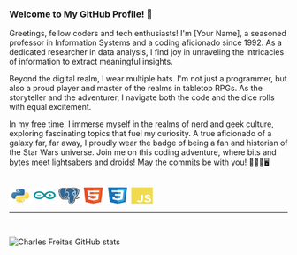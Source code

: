 ### Welcome to My GitHub Profile! 🚀

Greetings, fellow coders and tech enthusiasts! I'm [Your Name], a seasoned professor in Information Systems and a coding aficionado since 1992. As a dedicated researcher in data analysis, I find joy in unraveling the intricacies of information to extract meaningful insights.

Beyond the digital realm, I wear multiple hats. I'm not just a programmer, but also a proud player and master of the realms in tabletop RPGs. As the storyteller and the adventurer, I navigate both the code and the dice rolls with equal excitement.

In my free time, I immerse myself in the realms of nerd and geek culture, exploring fascinating topics that fuel my curiosity. A true aficionado of a galaxy far, far away, I proudly wear the badge of being a fan and historian of the Star Wars universe. Join me on this coding adventure, where bits and bytes meet lightsabers and droids! May the commits be with you! 🌌🤖🎲🖥️

<div style="display: inline_block"><br>
  <img align="center" alt="CSS" height="30" width="40" src="https://raw.githubusercontent.com/devicons/devicon/master/icons/python/python-original.svg">
  <img align="center" alt="CSS" height="30" width="40" src="https://raw.githubusercontent.com/devicons/devicon/master/icons/arduino/arduino-original.svg">
  <img align="center" alt="HTML" height="30" width="40" src="https://raw.githubusercontent.com/devicons/devicon/master/icons/postgresql/postgresql-original.svg">
  <img align="center" alt="HTML" height="30" width="40" src="https://raw.githubusercontent.com/devicons/devicon/master/icons/html5/html5-original.svg">
  <img align="center" alt="CSS" height="30" width="40" src="https://raw.githubusercontent.com/devicons/devicon/master/icons/css3/css3-original.svg">
  <img align="center" alt="Js" height="30" width="40" src="https://raw.githubusercontent.com/devicons/devicon/master/icons/javascript/javascript-plain.svg">
</div>

<hr/>

<br/>

![Charles Freitas GitHub stats](https://github-readme-stats.vercel.app/api?username=charles-freitas&show_icons=true&theme=highcontrast)

